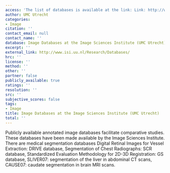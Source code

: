 ```yaml
---
access: 'The list of databases is available at the link: Link: http://www.isi.uu.nl/Research/Databases/'
author: UMC Utrecht
categories:
- Image
citation: ''
contact_email: null
contact_name: ''
database: Image Databases at the Image Sciences Institute (UMC Utrecht)
excerpt: ''
external_link: http://www.isi.uu.nl/Research/Databases/
hrc: ''
license: ''
method: ''
other: ''
partner: false
publicly_available: true
ratings: ''
resolution: ''
src: ''
subjective_scores: false
tags:
- Image
title: Image Databases at the Image Sciences Institute (UMC Utrecht)
total: ''
---
```


Publicly available annotated image databases facilitate comparative studies. These databases have been made available by the Image Sciences Institute. There are medical segmentation databases Digital Retinal Images for Vessel Extraction: DRIVE database, Segmentation of Chest Radiographs: SCR database, Standardized Evaluation Methodology for 2D-3D Registration: GS database, SLIVER07: segmentation of the liver in abdominal CT scans, CAUSE07: caudate segmentation in brain MRI scans.